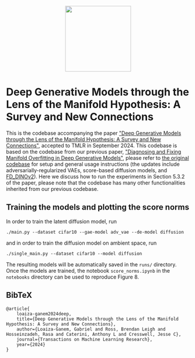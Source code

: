 <p align="center">
<a href="https://layer6.ai/"><img src="https://github.com/layer6ai-labs/DropoutNet/blob/master/logs/logobox.jpg" width="180"></a>
</p>

# Deep Generative Models through the Lens of the Manifold Hypothesis: A Survey and New Connections

This is the codebase accompanying the paper ["Deep Generative Models through the Lens of the Manifold Hypothesis: A Survey and New Connections"](https://arxiv.org/abs/2404.02954), accepted to TMLR in September 2024. This codebase is based on the codebase from our previous paper, ["Diagnosing and Fixing Manifold Overfitting in Deep Generative Models"](https://arxiv.org/abs/2204.07172), please refer to [the original codebase](https://github.com/layer6ai-labs/two_step_zoo) for setup and general usage instructions (the updates include adversarially-regularized VAEs, score-based diffusion models, and [FD_DINOv2](https://arxiv.org/abs/2306.04675)).
Here we discuss how to run the experiments in Section 5.3.2 of the paper, please note that the codebase has many other functionalities inherited from our previous codebase.

## Training the models and plotting the score norms

In order to train the latent diffusion model, run

    ./main.py --dataset cifar10 --gae-model adv_vae --de-model diffusion

and in order to train the diffusion model on ambient space, run

    ./single_main.py --dataset cifar10 --model diffusion

The resulting models will be automatically saved in the `runs/` directory. Once the models are trained, the notebook `score_norms.ipynb` in the `notebooks` directory can be used to reproduce Figure 8.


## BibTeX

    @article{
        loaiza-ganem2024deep,
        title={Deep Generative Models through the Lens of the Manifold Hypothesis: A Survey and New Connections},
        author={Loaiza-Ganem, Gabriel and Ross, Brendan Leigh and Hosseinzadeh, Rasa and Caterini, Anthony L and Cresswell, Jesse C},
        journal={Transactions on Machine Learning Research},
        year={2024}
    }

